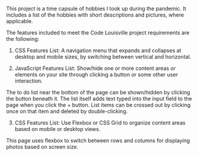This project is a time capsule of hobbies I took up during the pandemic. It includes a list of the hobbies with short descriptions and pictures, where applicable. 

The features included to meet the Code Louisville project requirements are the following:

1. CSS Features List: A navigation menu that expands and collapses at desktop and mobile sizes, by switching between vertical and horizontal.

2. JavaScript Features List: Show/hide one or more content areas or elements on your site through clicking a button or some other user interaction. 

The to do list near the bottom of the page can be shown/hidden by clicking the button beneath it. The list itself adds text typed into the input field to the page when you click the + button. List items can be crossed out by clicking once on that item and deleted by double-clicking.

3. CSS Features List: Use Flexbox or CSS Grid to organize content areas based on mobile or desktop views. 

This page uses flexbox to switch between rows and columns for displaying photos based on screen size.